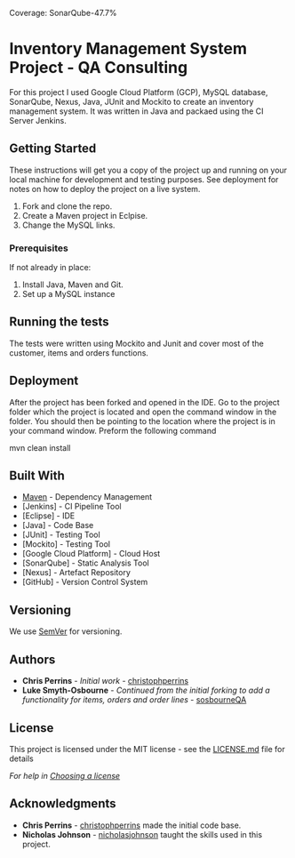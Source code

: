 Coverage: SonarQube-47.7%
# Inventory Management System Project - QA Consulting 

For this project I used Google Cloud Platform (GCP), MySQL database, SonarQube, Nexus, Java, JUnit and Mockito to create an inventory management system. It was written in Java and packaed using the CI Server Jenkins.

## Getting Started

These instructions will get you a copy of the project up and running on your local machine for development and testing purposes. See deployment for notes on how to deploy the project on a live system.

1. Fork and clone the repo.
2. Create a Maven project in Eclpise.
3. Change the MySQL links.

### Prerequisites

If not already in place:

1. Install Java, Maven and Git.
2. Set up a MySQL instance




## Running the tests

The tests were written using Mockito and Junit and cover most of the customer, items and orders functions.

## Deployment

After the project has been forked and opened in the IDE. Go to the project folder which the project is located and open the command window in the folder. You should then be pointing to the location where the project is in your command window. Preform the following command

mvn clean install

## Built With

* [Maven](https://maven.apache.org/) - Dependency Management
* [Jenkins] - CI Pipeline Tool
* [Eclipse] - IDE
* [Java] - Code Base
* [JUnit] - Testing Tool
* [Mockito] - Testing Tool
* [Google Cloud Platform] - Cloud Host
* [SonarQube] - Static Analysis Tool
* [Nexus] - Artefact Repository
* [GitHub] - Version Control System

## Versioning

We use [SemVer](http://semver.org/) for versioning.

## Authors

* **Chris Perrins** - *Initial work* - [christophperrins](https://github.com/christophperrins)
* **Luke Smyth-Osbourne** - *Continued from the initial forking to add a functionality for items, orders and order lines* - [sosbourneQA](https://github.com/sosbourneQA)


## License

This project is licensed under the MIT license - see the [LICENSE.md](LICENSE.md) file for details 

*For help in [Choosing a license](https://choosealicense.com/)*

## Acknowledgments

* **Chris Perrins**  - [christophperrins](https://github.com/christophperrins) made the initial code base.
* **Nicholas Johnson**  - [nicholasjohnson](https://github.com/nickrstewarttds) taught the skills used in this project.

